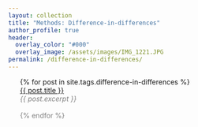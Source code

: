 ```yaml
---
layout: collection
title: "Methods: Difference-in-differences"
author_profile: true
header:  
  overlay_color: "#000"
  overlay_image: /assets/images/IMG_1221.JPG
permalink: /difference-in-differences/
---
```


<ul>
  {% for post in site.tags.difference-in-differences %}
       <dt><a href="{{ post.url }}">{{ post.title }}</a></dt>
       <font color="gray"><em>{{ post.excerpt }}<br></em>
       <br>
  {% endfor %}
</ul>

